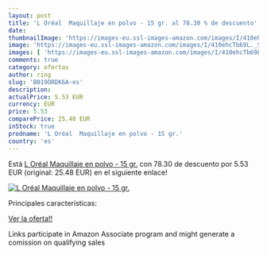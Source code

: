 ```yaml
---
layout: post
title: 'L Oréal  Maquillaje en polvo - 15 gr. al 78.30 % de descuento'
date: 
thumbnailImage: 'https://images-eu.ssl-images-amazon.com/images/I/410ehcTb69L._SL200_.jpg'
image: 'https://images-eu.ssl-images-amazon.com/images/I/410ehcTb69L._SL200_.jpg'
images: [ 'https://images-eu.ssl-images-amazon.com/images/I/410ehcTb69L._SL200_.jpg' ]
comments: true
category: ofertas
author: ring
slug: 'B019ORDK6A-es'
description:
actualPrice: 5.53 EUR
currency: EUR
price: 5.53
comparePrice: 25.48 EUR
inStock: true
prodname: 'L Oréal  Maquillaje en polvo - 15 gr.'
country: 'es'
---
```


Está [L Oréal  Maquillaje en polvo - 15 gr.](https://www.amazon.es/dp/B019ORDK6A/?tag=tolees-21) con 78.30 de descuento por 5.53 EUR (original: 25.48 EUR) en el siguiente enlace!

[![L Oréal  Maquillaje en polvo - 15 gr.](https://images-eu.ssl-images-amazon.com/images/I/410ehcTb69L._SL200_.jpg)](https://www.amazon.es/dp/B019ORDK6A/?tag=tolees-21)

Principales características:


[Ver la oferta!!](https://www.amazon.es/dp/B019ORDK6A/?tag=tolees-21)

Links participate in Amazon Associate program and might generate a comission on qualifying sales


